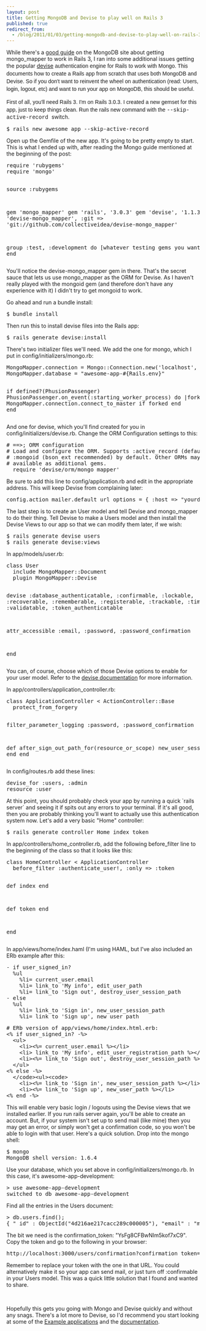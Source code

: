```yaml
---
layout: post
title: Getting MongoDB and Devise to play well on Rails 3
published: true
redirect_from:
  - /blog/2011/01/03/getting-mongodb-and-devise-to-play-well-on-rails-3/
---
```

<p>While there's a <a href="http://www.mongodb.org/display/DOCS/Rails+3+-+Getting+Started">good guide</a> on the MongoDB site about getting mongo_mapper to work in Rails 3, I ran into some additional issues getting the popular <a href="https://github.com/plataformatec/devise">devise</a>&nbsp;<span style="font-family: helvetica, arial, freesans, clean, sans-serif; line-height: 20px;">authentication engine for Rails to work with Mongo. This documents how to create a Rails app from scratch that uses both MongoDB and Devise. So if you don't want to reinvent the wheel on authentication (read: Users, login, logout, etc) and want to run your app on MongoDB, this should be useful.</span></p>
<p><span style="font-family: helvetica, arial, freesans, clean, sans-serif; line-height: 20px;">First of all, you'll need Rails 3. I'm on Rails 3.0.3. I created a new gemset for this app, just to keep things clean. Run the rails new command with the&nbsp;</span><span style="font-family: Courier New, Courier, monospace; line-height: 16px;">--skip-active-record </span>switch.</p>
<div class="CodeRay">
  <div class="code"><pre>$ rails new awesome_app --skip-active-record</pre></div>
</div>

<p>Open up the Gemfile of the new app. It's going to be pretty empty to start. This is what I ended up with, after reading the Mongo guide mentioned at the beginning of the post:</p>
<div class="CodeRay">
  <div class="code"><pre>require 'rubygems'
require 'mongo'

source :rubygems

gem 'mongo_mapper'
gem 'rails', '3.0.3'
gem 'devise', '1.1.3'
gem 'devise-mongo_mapper',
  :git    =&gt; 'git://github.com/collectiveidea/devise-mongo_mapper'

group :test, :development do
  [whatever testing gems you want in here]
end</pre></div>
</div>

<p>You'll notice the devise-mongo_mapper gem in there. That's the secret sauce that lets us use mongo_mapper as the ORM for Devise. As I haven't really played with the mongoid gem (and therefore don't have any experience with it) I didn't try to get mongoid to work.</p>
<p>Go ahead and run a bundle install:</p>
<div class="CodeRay">
  <div class="code"><pre>$ bundle install</pre></div>
</div>

<p>Then run this to install devise files into the Rails app:</p>
<div class="CodeRay">
  <div class="code"><pre>$ rails generate devise:install</pre></div>
</div>

<p>There's two initializer files we'll need. We add the one for mongo, which I put in config/initializers/mongo.rb:</p>
<div class="CodeRay">
  <div class="code"><pre>MongoMapper.connection = Mongo::Connection.new('localhost', 27017)
MongoMapper.database = &quot;awesome-app-#{Rails.env}&quot;

if defined?(PhusionPassenger)
   PhusionPassenger.on_event(:starting_worker_process) do |forked|
     MongoMapper.connection.connect_to_master if forked
   end
end</pre></div>
</div>

<p>And one for devise, which you'll find created for you in config/initializers/devise.rb. Change the ORM Configuration settings to this:</p>
<div class="CodeRay">
  <div class="code"><pre># ==&gt;; ORM configuration
# Load and configure the ORM. Supports :active_record (default) and
# :mongoid (bson_ext recommended) by default. Other ORMs may be
# available as additional gems.
  require 'devise/orm/mongo_mapper'</pre></div>
</div>

<p>Be sure to add this line to config/application.rb and edit in the appropriate address. This will keep Devise from complaining later:</p>
<div class="CodeRay">
  <div class="code"><pre>config.action_mailer.default_url_options = { :host =&gt; &quot;yourdomain.com&quot; }</pre></div>
</div>

<p>The last step is to create an User model and tell Devise and mongo_mapper to do their thing. Tell Devise to make a Users model and then install the Devise Views to our app so that we can modify them later, if we wish:</p>
<div class="CodeRay">
  <div class="code"><pre>$ rails generate devise users
$ rails generate devise:views</pre></div>
</div>

<p>In app/models/user.rb:</p>
<div class="CodeRay">
  <div class="code"><pre>class User
  include MongoMapper::Document
  plugin MongoMapper::Devise

  devise :database_authenticatable, :confirmable, :lockable,
         :recoverable, :rememberable, :registerable, :trackable,
         :timeoutable, :validatable, :token_authenticatable

  attr_accessible :email, :password, :password_confirmation

end</pre></div>
</div>

<p>You can, of course, choose which of those Devise options to enable for your user model. Refer to the <a href="http://rubydoc.info/github/plataformatec/devise/master/Devise/Models">devise documentation</a> for more information.</p>
<p>In app/controllers/application_controller.rb:</p>
<div class="CodeRay">
  <div class="code"><pre>class ApplicationController &lt; ActionController::Base
  protect_from_forgery

  filter_parameter_logging :password, :password_confirmation

  def after_sign_out_path_for(resource_or_scope)
    new_user_session_path
  end
end</pre></div>
</div>

<p>In config/routes.rb add these lines:</p>
<div class="CodeRay">
  <div class="code"><pre>devise_for :users, :admin
resource :user</pre></div>
</div>

<p>At this point, you should probably check your app by running a quick `rails server` and seeing it if spits out any errors to your terminal. If it's all good, then you are probably thinking you'll want to actually use this authentication system now. Let's add a very basic "Home" controller:</p>
<div class="CodeRay">
  <div class="code"><pre>$ rails generate controller Home index token</pre></div>
</div>

<p>In app/controllers/home_controller.rb, add the following before_filter line to the beginning of the class so that it looks like this:</p>
<div class="CodeRay">
  <div class="code"><pre>class HomeController &lt; ApplicationController
  before_filter :authenticate_user!, :only =&gt; :token

  def index
  end

  def token
  end

end</pre></div>
</div>

<p>In app/views/home/index.haml (I'm using HAML, but I've also included an ERb example after this:</p>
<div class="CodeRay">
  <div class="code"><pre>- if user_signed_in?
  %ul
    %li= current_user.email
    %li= link_to 'My info', edit_user_path
    %li= link_to 'Sign out', destroy_user_session_path
- else
  %ul
    %li= link_to 'Sign in', new_user_session_path
    %li= link_to 'Sign up', new_user_path</pre></div>
</div>

<div class="CodeRay">
  <div class="code"><pre># ERb version of app/views/home/index.html.erb:
&lt;% if user_signed_in? -%&gt;
  &lt;ul&gt;
    &lt;li&gt;&lt;%= current_user.email %&gt;&lt;/li&gt;
    &lt;li&gt; link_to 'My info', edit_user_registration_path %&gt;&lt;/li&gt;
    &lt;li&gt;&lt;%= link_to 'Sign out', destroy_user_session_path %&gt;&lt;/li&gt;
  &lt;/ul&gt;
&lt;% else -%&gt;
  &lt;/code&gt;&lt;ul&gt;&lt;code&gt;
    &lt;li&gt;&lt;%= link_to 'Sign in', new_user_session_path %&gt;&lt;/li&gt;
    &lt;li&gt;&lt;%= link_to 'Sign up', new_user_path %&gt;&lt;/li&gt;
&lt;% end -%&gt;</pre></div>
</div>

<p>This will enable very basic login / logouts using the Devise views that we installed earlier. If you run rails server again, you'll be able to create an account. But, if your system isn't set up to send mail (like mine) then you may get an error, or simply won't get a confirmation code, so you won't be able to login with that user. Here's a quick solution. Drop into the mongo shell:</p>
<div class="CodeRay">
  <div class="code"><pre>$ mongo
MongoDB shell version: 1.6.4</pre></div>
</div>

<p>Use your database, which you set above in config/initializers/mongo.rb. In this case, it's awesome-app-development:</p>
<div class="CodeRay">
  <div class="code"><pre>&gt; use awesome-app-development
switched to db awesome-app-development</pre></div>
</div>

<p>Find all the entries in the Users document:</p>
<div class="CodeRay">
  <div class="code"><pre>&gt; db.users.find();
{ &quot;_id&quot; : ObjectId(&quot;4d216ae217cacc289c000005&quot;), &quot;email&quot; : &quot;matt.gauger@gmail.com&quot;, &quot;encrypted_password&quot; : &quot;$2aasdf&quot;, &quot;password_salt&quot; : &quot;$2aasdf&quot;, &quot;authentication_token&quot; : null, &quot;remember_token&quot; : null, &quot;remember_created_at&quot; : null, &quot;reset_password_token&quot; : null, &quot;confirmation_token&quot; : &quot;YsFg8CFBwNIm5kof7xC9&quot;, &quot;confirmed_at&quot; : null, &quot;confirmation_sent_at&quot; : &quot;Mon Jan 03 2011 00:21:22 GMT-0600 (CST)&quot;, &quot;failed_attempts&quot; : 0, &quot;unlock_token&quot; : null, &quot;locked_at&quot; : null, &quot;sign_in_count&quot; : 0, &quot;current_sign_in_at&quot; : null, &quot;last_sign_in_at&quot; : null, &quot;current_sign_in_ip&quot; : null, &quot;last_sign_in_ip&quot; : null }</pre></div>
</div>

<p>The bit we need is the confirmation_token: "YsFg8CFBwNIm5kof7xC9". Copy the token and go to the following in your browser:</p>
<div class="CodeRay">
  <div class="code"><pre>http://localhost:3000/users/confirmation?confirmation_token=YsFg8CFBwNIm5kof7xC9</pre></div>
</div>

<p>Remember to replace your token with the one in that URL. You could alternatively make it so your app can send mail, or just turn off :confirmable in your Users model. This was a quick little solution that I found and wanted to share.</p>
<p>&nbsp;</p>
<p>Hopefully this gets you going with Mongo and Devise quickly and without any snags.&nbsp;There's a lot more to Devise, so I'd recommend you start looking at some of the <a href="https://github.com/plataformatec/devise/wiki/Example-Applications">Example applications</a>&nbsp;and the <a href="https://github.com/plataformatec/devise/wiki">documentation</a>.</p>
